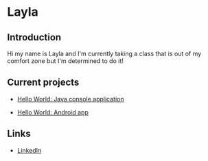# Layla

## Introduction
    
Hi my name is Layla and I'm currently taking a class that is out of my comfort zone but I'm determined to do it!

## Current projects
  
* [Hello World: Java console application](https://github.com/Layla33333/hello-world-java)

* [Hello World: Android app](https://github/Layla33333/hello-world-android)
 
## Links

* [LinkedIn](https://www.linkedin.com/in/layla-coriz)
